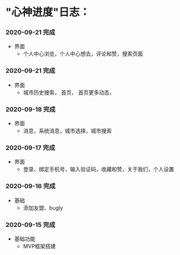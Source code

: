 #  "心神进度"日志：
### 2020-09-21 完成
+ 界面
     - 个人中心浏览，个人中心想去，评论和赞，搜索页面
### 2020-09-21 完成
+ 界面
     - 城市历史搜索， 首页， 首页更多动态，
     
### 2020-09-18 完成
+ 界面
     - 消息，系统消息，城市选择，城市搜索
     
### 2020-09-17 完成
+ 界面
     - 登录、绑定手机号，输入验证码，收藏和赞，关于我们，个人设置

### 2020-09-16 完成
+  基础
     - 添加友盟、bugly

### 2020-09-15 完成
+  基础功能
     - MVP框架搭建


